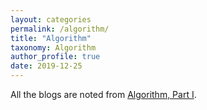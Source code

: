 ```yaml
---
layout: categories
permalink: /algorithm/
title: "Algorithm"
taxonomy: Algorithm
author_profile: true
date: 2019-12-25
---
```


All the blogs are noted from [Algorithm, Part I](https://www.coursera.org/learn/algorithms-part1/).
